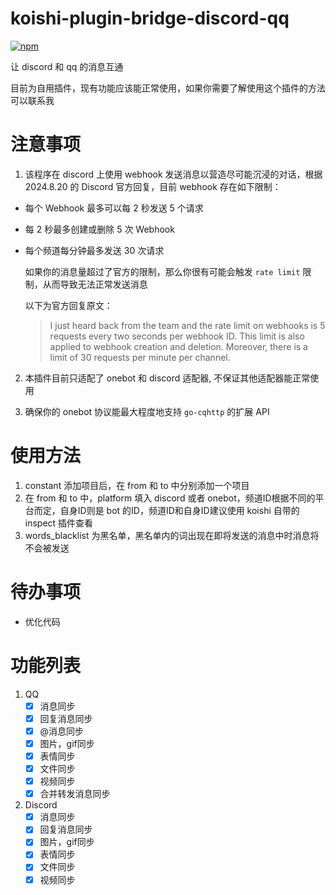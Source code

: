 # koishi-plugin-bridge-discord-qq
[![npm](https://img.shields.io/npm/v/koishi-plugin-bridge-qq-discord?style=flat-square)](https://www.npmjs.com/package/koishi-plugin-bridge-qq-discord)

让 discord 和 qq 的消息互通

目前为自用插件，现有功能应该能正常使用，如果你需要了解使用这个插件的方法可以联系我

# 注意事项
1. 该程序在 discord 上使用 webhook 发送消息以营造尽可能沉浸的对话，根据 2024.8.20 的 Discord 官方回复，目前 webhook 存在如下限制：

 - 每个 Webhook 最多可以每 2 秒发送 5 个请求
 - 每 2 秒最多创建或删除 5 次 Webhook
 - 每个频道每分钟最多发送 30 次请求

    如果你的消息量超过了官方的限制，那么你很有可能会触发 `rate limit` 限制，从而导致无法正常发送消息

    以下为官方回复原文：

    > I just heard back from the team and the rate limit on webhooks is 5 requests every two seconds per webhook ID. This limit is also applied to webhook creation and deletion. Moreover, there is a limit of 30 requests per minute per channel.

2. 本插件目前只适配了 onebot 和 discord 适配器, 不保证其他适配器能正常使用

3. 确保你的 onebot 协议能最大程度地支持 `go-cqhttp` 的扩展 API

# 使用方法
1. constant 添加项目后，在 from 和 to 中分别添加一个项目
2. 在 from 和 to 中，platform 填入 discord 或者 onebot，频道ID根据不同的平台而定，自身ID则是 bot 的ID，频道ID和自身ID建议使用 koishi 自带的 inspect 插件查看
3. words_blacklist 为黑名单，黑名单内的词出现在即将发送的消息中时消息将不会被发送

# 待办事项
- 优化代码

# 功能列表
1. QQ
    - [x] 消息同步
    - [x] 回复消息同步
    - [x] @消息同步
    - [x] 图片，gif同步
    - [x] 表情同步
    - [x] 文件同步
    - [x] 视频同步
    - [x] 合并转发消息同步
2. Discord
    - [x] 消息同步
    - [x] 回复消息同步
    - [x] 图片，gif同步
    - [x] 表情同步
    - [x] 文件同步
    - [x] 视频同步
